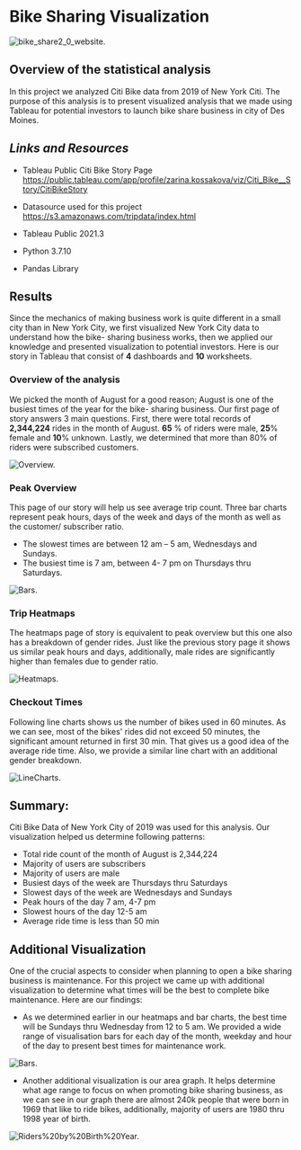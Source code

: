 # Bike Sharing Visualization

![bike_share2_0_website.](https://github.com/kossakova/Bikesharing/blob/main/IMG/bike_share2_0_website.png)

## Overview of the statistical analysis
In this project we analyzed Citi Bike data from 2019 of New York Citi. The purpose of this analysis is to present visualized analysis that we made using Tableau for potential investors to launch bike share business in city of Des Moines.

## *Links and Resources*
- Tableau Public Citi Bike Story Page      
 https://public.tableau.com/app/profile/zarina.kossakova/viz/Citi_Bike__Story/CitiBikeStory

- Datasource used for this project    
   https://s3.amazonaws.com/tripdata/index.html

- Tableau Public 2021.3
- Python 3.7.10
- Pandas Library

## Results

Since the mechanics of making business work is quite different in a small city than in New York City, we first visualized New York City data to understand how the bike- sharing business works, then we applied our knowledge and presented visualization to potential investors. 
Here is our story in Tableau that consist of **4** dashboards and **10** worksheets. 

### Overview of the analysis
We picked the month of August for a good reason; August is one of the busiest times of the year for the bike- sharing business. Our first page of story answers 3 main questions. First, there were total records of **2,344,224** rides in the month of August. **65** % of riders were male, **25**% female and **10**% unknown. Lastly, we determined that more than 80% of riders were subscribed customers. 


![Overview.](https://github.com/kossakova/Bikesharing/blob/main/IMG/Overview.png)

### Peak Overview

This page of our story will help us see average trip count.  Three bar charts represent peak hours, days of the week and days of the month as well as the customer/ subscriber ratio. 

- The slowest times are between 12 am – 5 am, Wednesdays and Sundays.
- The busiest time is 7 am, between 4- 7 pm on Thursdays thru Saturdays. 

![Bars.](https://github.com/kossakova/Bikesharing/blob/main/IMG/Bars.png)

### Trip Heatmaps

The heatmaps page of story is equivalent to peak overview but this one also has a breakdown of gender rides.  Just like the previous story page it shows us similar peak hours and days, additionally, male rides are significantly higher than females due to gender ratio.

![Heatmaps.](https://github.com/kossakova/Bikesharing/blob/main/IMG/Heatmaps.png)

### Checkout Times

Following line charts shows us the number of bikes used in 60 minutes.  As we can see, most of the bikes' rides did not exceed 50 minutes, the significant amount returned in first 30 min. That gives us a good idea of the average ride time. Also, we provide a similar line chart with an additional gender breakdown. 

![LineCharts.](https://github.com/kossakova/Bikesharing/blob/main/IMG/LineCharts.png)

## Summary:

Citi Bike Data of New York City of 2019 was used for this analysis. Our visualization helped us determine following patterns:

- Total ride count of the month of August is 2,344,224 
- Majority of users are subscribers
- Majority of users are male 
- Busiest days of the week are Thursdays thru Saturdays
- Slowest days of the week are Wednesdays and Sundays
- Peak hours of the day 7 am, 4-7 pm
- Slowest hours of the day 12-5 am
- Average ride time is less than 50 min

## Additional Visualization
One of the crucial aspects to consider when planning to open a bike sharing business is maintenance. For this project we came up with additional visualization to determine what times will be the best to complete bike maintenance. Here are our findings:

- As we determined earlier in our heatmaps and bar charts, the best time will be Sundays thru Wednesday from 12 to 5 am. We provided a wide range of visualisation bars for each day of the month, weekday and hour of the day to present best times for maintenance work. 

![Bars.](https://github.com/kossakova/Bikesharing/blob/main/IMG/Bars.png)

- Another additional visualization is our area graph. It helps determine what age range to focus on when promoting bike sharing business, as we can see in our graph there are almost 240k people that were born in 1969 that like to ride bikes, additionally, majority of users are 1980 thru 1998 year of birth. 

![Riders%20by%20Birth%20Year.](https://github.com/kossakova/Bikesharing/blob/main/IMG/Riders%20by%20Birth%20Year.png)
